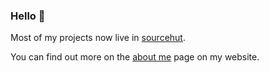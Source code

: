 ### Hello 👋

Most of my projects now live in [sourcehut](https://sr.ht/~jorgecastro/).

You can find out more on the [about me](https://jorgecastro.xyz/about) page on my website.
